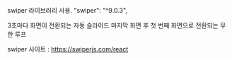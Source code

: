 swiper 라이브러리 사용.
"swiper": "^9.0.3",


3초마다 화면이 전환되는 자동 슬라이드
마지막 화면 후 첫 번째 화면으로 전환되는 무한 루프

swiper 사이트 : https://swiperjs.com/react

